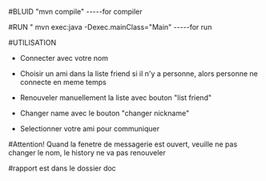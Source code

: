 #BLUID
"mvn compile" -----for compiler


#RUN
" mvn exec:java -Dexec.mainClass="Main" -----for run

#UTILISATION
- Connecter avec votre nom

- Choisir un ami dans la liste friend si il n'y a personne, alors personne ne connecte en meme temps 

- Renouveler manuellement la liste avec bouton "list friend"

- Changer name  avec le bouton "changer nickname"

- Selectionner votre ami pour communiquer

#Attention!
Quand la fenetre de messagerie est ouvert, veuille ne pas changer le nom, le history ne va pas renouveler


#rapport est dans le dossier doc
